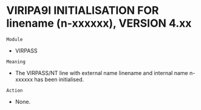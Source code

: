 # VIRIPA9I INITIALISATION FOR linename (n-xxxxxx), VERSION 4.xx

`Module`
- VIRPASS

`Meaning`
- The VIRPASS/NT line with external name linename and internal name n-xxxxxx has been initialised.

`Action`
- None.
